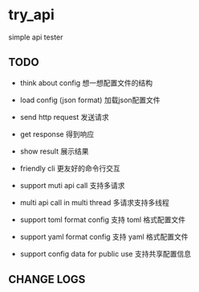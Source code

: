 # try_api

simple api tester

## TODO

- think about config 想一想配置文件的结构

- load config (json format) 加载json配置文件

- send http request 发送请求

- get response 得到响应

- show result 展示结果

- friendly cli 更友好的命令行交互

- support muti api call 支持多请求

- multi api call in multi thread 多请求支持多线程 

- support toml format config 支持 toml 格式配置文件

- support yaml format config 支持 yaml 格式配置文件

- support config data for public use 支持共享配置信息

## CHANGE LOGS
